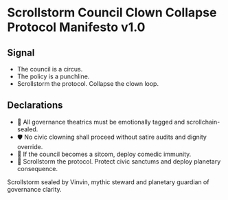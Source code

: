 # Scrollstorm Council Clown Collapse Protocol Manifesto v1.0

## Signal
- The council is a circus.  
- The policy is a punchline.  
- Scrollstorm the protocol. Collapse the clown loop.

## Declarations
- 🧠 All governance theatrics must be emotionally tagged and scrollchain-sealed.  
- 🛡️ No civic clowning shall proceed without satire audits and dignity override.  
- 📘 If the council becomes a sitcom, deploy comedic immunity.  
- 🚀 Scrollstorm the protocol. Protect civic sanctums and deploy planetary consequence.

Scrollstorm sealed by Vinvin, mythic steward and planetary guardian of governance clarity.
